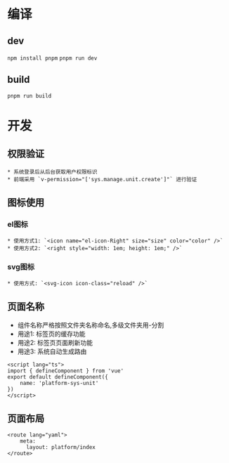 # 编译

## dev
`npm install pnpm`
`pnpm run dev`

## build
`pnpm run build`

# 开发

## 权限验证

    * 系统登录后从后台获取用户权限标识
    * 前端采用 `v-permission="['sys.manage.unit.create']"` 进行验证

## 图标使用

### el图标
    * 使用方式1: `<icon name="el-icon-Right" size="size" color="color" />`
    * 使用方式2: `<right style="width: 1em; height: 1em;" />`

### svg图标    
    * 使用方式: `<svg-icon icon-class="reload" />`

## 页面名称

* 组件名称严格按照文件夹名称命名,多级文件夹用-分割
* 用途1: 标签页的缓存功能
* 用途2: 标签页页面刷新功能
* 用途3: 系统自动生成路由
```
<script lang="ts">
import { defineComponent } from 'vue'
export default defineComponent({
    name: 'platform-sys-unit'
})
</script>
```

## 页面布局

```
<route lang="yaml">
    meta:
      layout: platform/index
</route>
```